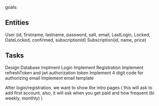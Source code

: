 goals:

Entities
--------
User (id, firstname, lastname, password, salt, email, LastLogin, Locked, DateLocked, confirmed, subscriptionId)
Subscription(id, name, price)


Tasks
----
Design Database
Implment Login
Implement Registration
Implement refreshToken and jwt authorization token
Implement 4 digit code for authorizing email
Implement email template

After login/registration, we want to show the intro pages (
    this will ask to add first account,
    also, it will ask when you get paid and how frequent (bi weekly, monthly)
)